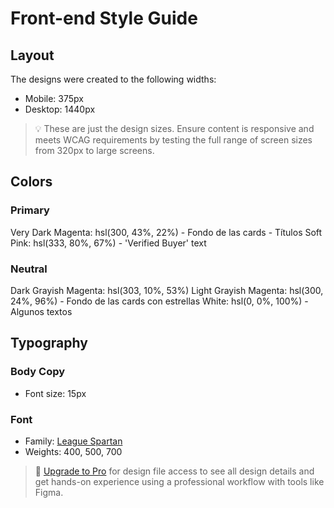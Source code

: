 # Front-end Style Guide

## Layout

The designs were created to the following widths:

- Mobile: 375px
- Desktop: 1440px

> 💡 These are just the design sizes. Ensure content is responsive and meets WCAG requirements by testing the full range of screen sizes from 320px to large screens.

## Colors

### Primary

Very Dark Magenta: hsl(300, 43%, 22%) - Fondo de las cards - Títulos
Soft Pink: hsl(333, 80%, 67%) - 'Verified Buyer' text

### Neutral

Dark Grayish Magenta: hsl(303, 10%, 53%)
Light Grayish Magenta: hsl(300, 24%, 96%) - Fondo de las cards con estrellas
White: hsl(0, 0%, 100%) - Algunos textos

## Typography

### Body Copy

- Font size: 15px

### Font

- Family: [League Spartan](https://fonts.google.com/specimen/League+Spartan)
- Weights: 400, 500, 700

> 💎 [Upgrade to Pro](https://www.frontendmentor.io/pro?ref=style-guide) for design file access to see all design details and get hands-on experience using a professional workflow with tools like Figma.

